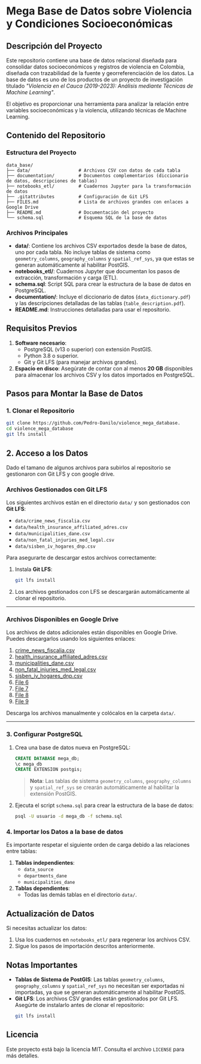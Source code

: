 # Mega Base de Datos sobre Violencia y Condiciones Socioeconómicas

## Descripción del Proyecto
Este repositorio contiene una base de datos relacional diseñada para consolidar datos socioeconómicos y registros de violencia en Colombia, diseñada con trazabilidad de la fuente y georreferenciación de los datos. La base de datos es uno de los productos de un proyecto de investigación titulado *"Violencia en el Cauca (2019-2023): Análisis mediante Técnicas de Machine Learning"*. 

El objetivo es proporcionar una herramienta para analizar la relación entre variables socioeconómicas y la violencia, utilizando técnicas de Machine Learning.

## Contenido del Repositorio

### Estructura del Proyecto
```plaintext
data_base/
├── data/                  # Archivos CSV con datos de cada tabla
├── documentation/         # Documentos complementarios (diccionario de datos, descripciones de tablas)
├── notebooks_etl/         # Cuadernos Jupyter para la transformación de datos
├── .gitattributes         # Configuración de Git LFS
├── FILES.md               # Lista de archivos grandes con enlaces a Google Drive
├── README.md              # Documentación del proyecto
└── schema.sql             # Esquema SQL de la base de datos
```

### Archivos Principales
- **data/**: Contiene los archivos CSV exportados desde la base de datos, uno por cada tabla. No incluye tablas de sistema como `geometry_columns`, `geography_columns` y `spatial_ref_sys`, ya que estas se generan automáticamente al habilitar PostGIS.
- **notebooks_etl/**: Cuadernos Jupyter que documentan los pasos de extracción, transformación y carga (ETL).
- **schema.sql**: Script SQL para crear la estructura de la base de datos en PostgreSQL.
- **documentation/**: Incluye el diccionario de datos (`data_dictionary.pdf`) y las descripciones detalladas de las tablas (`table_description.pdf`).
- **README.md**: Instrucciones detalladas para usar el repositorio.

## Requisitos Previos

1. **Software necesario**:
   - PostgreSQL (v13 o superior) con extensión PostGIS.
   - Python 3.8 o superior.
   - Git y Git LFS (para manejar archivos grandes).
2. **Espacio en disco**: Asegúrate de contar con al menos **20 GB** disponibles para almacenar los archivos CSV y los datos importados en PostgreSQL.

## Pasos para Montar la Base de Datos

### 1. Clonar el Repositorio
```bash
git clone https://github.com/Pedro-Danilo/violence_mega_database.
cd violence_mega_database
git lfs install
```
## 2.  Acceso a los Datos

Dado el tamano de algunos archivos para subirlos al repositorio se gestionaron con Git LFS y con google drive.

### Archivos Gestionados con Git LFS
Los siguientes archivos están en el directorio `data/` y son gestionados con **Git LFS**:

- `data/crime_news_fiscalia.csv`
- `data/health_insurance_affiliated_adres.csv`
- `data/municipalities_dane.csv`
- `data/non_fatal_injuries_med_legal.csv`
- `data/sisben_iv_hogares_dnp.csv`

Para asegurarte de descargar estos archivos correctamente:
1. Instala **Git LFS**:
   ```bash
   git lfs install
   ```
2. Los archivos gestionados con LFS se descargarán automáticamente al clonar el repositorio.

---

### Archivos Disponibles en Google Drive
Los archivos de datos adicionales están disponibles en Google Drive. Puedes descargarlos usando los siguientes enlaces:

1. [crime_news_fiscalia.csv](https://drive.google.com/file/d/1yXtYgUxwJ34sgGNFG7J8YU33uZqevVFT/view?usp=sharing)
2. [health_insurance_affiliated_adres.csv](https://drive.google.com/file/d/1UcPjHgSN7W6Y7A5LRYJAP_foVBrYW4MH/view?usp=sharing)
3. [municipalities_dane.csv](https://drive.google.com/file/d/116MOPITIjJa86abf0iVR6m8qdUGd7yEp/view?usp=sharing)
4. [non_fatal_injuries_med_legal.csv](https://drive.google.com/file/d/1Nz-cDztBFIpQiy9_5WIT98Hlyad_gVIA/view?usp=sharing)
5. [sisben_iv_hogares_dnp.csv](https://drive.google.com/file/d/1fd7oi2p48StKLm7KKY4YEWbtkHH7DOJ9/view?usp=sharing)
6. [File 6](https://drive.google.com/file/d/1ikmBPpAi91uFRpKANU3TtZ62i20FpcK3/view?usp=sharing)
7. [File 7](https://drive.google.com/file/d/1iEyptyaTpt3d0rA7L3pc-16To11EKDJs/view?usp=sharing)
8. [File 8](https://drive.google.com/file/d/1be0SMh7NKwF2nUwvxgUmcAHVynppOQuP/view?usp=sharing)
9. [File 9](https://drive.google.com/file/d/1PQvw8rMOO_QF_X2F7BlxeaCbadDJidKW/view?usp=sharing)

Descarga los archivos manualmente y colócalos en la carpeta `data/`.

---

### 3. Configurar PostgreSQL
1. Crea una base de datos nueva en PostgreSQL:
   ```sql
   CREATE DATABASE mega_db;
   \c mega_db
   CREATE EXTENSION postgis;
   ```
   > **Nota**: Las tablas de sistema `geometry_columns`, `geography_columns` y `spatial_ref_sys` se crearán automáticamente al habilitar la extensión PostGIS.

2. Ejecuta el script `schema.sql` para crear la estructura de la base de datos:
   ```bash
   psql -U usuario -d mega_db -f schema.sql
   ```

### 4. Importar los Datos a la base de datos
Es importante respetar el siguiente orden de carga debido a las relaciones entre tablas:

1. **Tablas independientes**:
   - `data_source`
   - `departments_dane`
   - `municipalities_dane`
2. **Tablas dependientes**:
   - Todas las demás tablas en el directorio `data/`.

## Actualización de Datos
Si necesitas actualizar los datos:
1. Usa los cuadernos en `notebooks_etl/` para regenerar los archivos CSV.
2. Sigue los pasos de importación descritos anteriormente.

## Notas Importantes
- **Tablas de Sistema de PostGIS**: Las tablas `geometry_columns`, `geography_columns` y `spatial_ref_sys` no necesitan ser exportadas ni importadas, ya que se generan automáticamente al habilitar PostGIS.
- **Git LFS**: Los archivos CSV grandes están gestionados por Git LFS. Asegúrte de instalarlo antes de clonar el repositorio:
  ```bash
  git lfs install
  ```
## Licencia
Este proyecto está bajo la licencia MIT. Consulta el archivo `LICENSE` para más detalles.